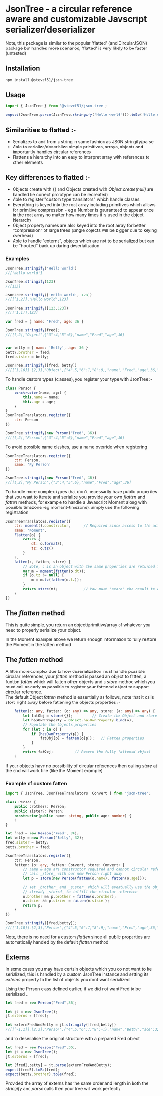 # JsonTree - a circular reference aware and customizable Javscript  serializer/deserializer

Note, this package is similar to the popular 'flatted' (and CircularJSON) package but handles more scenarios, 'flatted' is very likely to be faster (untested)

## Installation

```bash
npm install @stevef51/json-tree
```

## Usage
```typescript
import { JsonTree } from '@stevef51/json-tree';

expect(JsonTree.parse(JsonTree.stringify('Hello world'))).toBe('Hello world');
```

## Similarities to flatted :-

- Serializes to and from a string in same fashion as JSON.stringify/parse
- Able to serialize/deserialize simple primitives, arrays, objects and importantly handles circular references
- Flattens a hierarchy into an easy to interpret array with references to other elements

## Key differences to flatted :-

- Objects create with {} and Objects created with _Object.create(null)_ are handled (ie correct prototype can be recreated)
- Able to register "custom type translators" which handle classes 
- Everything is keyed into the root array including primitives which allows for primitive compression - eg a Number is gauranteed to appear once in the root array no matter how many times it is used in the object hierarchy
- Object property names are also keyed into the root array for better "compression" of large trees (single objects will be bigger due to keying overhead)
- Able to handle "externs", objects which are not to be serialized but can be "hooked" back up during deserialization

### Examples

```javascript
JsonTree.stringify('Hello world')
//['Hello world']
```
```javascript
JsonTree.stringify(123)
//[123]
```
```javascript
JsonTree.stringify(['Hello world', 123])
//[[[1,2]],'Hello world',123]
```
```javascript
JsonTree.stringify([123,123])
//[[[1,1]],123]
```
```javascript
var fred = { name: 'Fred', age: 36 }

JsonTree.stringify(fred);
//[[1,2],"Object",{"3":4,"5":6},"name","Fred","age",36]


var betty = { name: 'Betty', age: 36 }
betty.brother = fred;
fred.sister = betty;

JsonTree.stringify([fred, betty])
//[[[1,10]],[2,3],"Object",{"4":5,"6":7,"8":9},"name","Fred","age",36,"sister",[2,11],{"4":12,"6":5,"brother":1},"Betty","brother"]
```

To handle custom types (classes), you register your type with JsonTree :-

```javascript
class Person {
	constructor(name, age) {
		this.name = name;
		this.age = age;
	}
}
JsonTreeTranslators.register({
	ctr: Person
})
```
```javascript
JsonTree.stringify(new Person("Fred", 36))
//[[1,2],"Person",{"3":4,"5":6},"name","Fred","age",36]
```

To avoid possible name clashes, use a name override when registering

```javascript
JsonTreeTranslators.register({
	ctr: Person,
	name: 'My Person'
})
```

```javascript
JsonTree.stringify(new Person("Fred", 36))
//[[1,2],"My Person",{"3":4,"5":6},"name","Fred","age",36]
```

To handle more complex types that don't necessarily have public properties that you want to iterate and serialize you provide your own _flatten_ and _fatten_ methods, for example to handle a Javascript Moment along with possible timezone (eg moment-timezone), simply use the following registration

```javascript
JsonTreeTranslators.register({
	ctr: moment().constructor,		// Required since access to the actual constructor is hidden by anonymous functions
	name: 'Moment',
	flatten(o) {
		return {
			dt: o.format(),
			tz: o.tz()
		}
	},
	fatten(o, fatten, store) {
		// Note, o is an object with the same properties are returned from 'flatten', however its values need 'fattening' to be used
		var m = moment(fatten(o.dt));
		if (o.tz != null) {
			m = m.tz(fatten(o.tz));
		}
		return store(m);			// You must 'store' the result to allow JsonTree circular referencing to work
	}
})
```

## The _flatten_ method
This is quite simple, you return an object/primitive/array of whatever you need to properly serialize your object.  

In the Moment example above we return enough information to fully restore the Moment in the fatten method

## The _fatten_ method
A little more complex due to how deserialization must handle possible circular references, your _fatten_ method is passed an object to fatten, a funtion _fatten_ which will fatten other objects and a _store_ method which you must call as early as possible to register your fattened object to support circular reference.  
The default Object _fatten_ method is essentially as follows, note that it calls _store_ right away before fattening the objects properties :-

```typescript
	fatten(o: any, fatten: (o: any) => any, store: (o: any) => any) {
		let fatObj = store({});			// Create the Object and store it right away
		let hasOwnProperty = Object.hasOwnProperty.bind(o);
		// Populate the Objects properties
		for (let p in o) {
			if (hasOwnProperty(p)) {
				fatObj[p] = fatten(o[p]);	// Fatten properties
			}
		}
		return fatObj;			// Return the fully fattened object
	}
```

If your objects have no possibility of circular references then calling _store_ at the end will work fine (like the Moment example)

### Example of custom fatten
```typescript
import { JsonTree, JsonTreeTranslators, Convert } from 'json-tree';

class Person {
	public brother?: Person;
	public sister?: Person;
	constructor(public name: string, public age: number) {
	}
}

let fred = new Person('Fred', 36);
let betty = new Person('Betty', 32);
fred.sister = betty;
betty.brother = fred;

JsonTreeTranslators.register({
	ctr: Person,
	fatten: (o: any, fatten: Convert, store: Convert) {
		// name & age are constructor required and cannot circular reference
		// call _store_ with our new Person right away
		let p = store(new Person(fatten(o.name), fatten(o.age)));
		
		// set _brother_ and _sister_ which will eventually use the object
		// already _stored_ to fulfill the circular reference
		o.brother && p.brother = fatten(o.brother);
		o.sister && p.sister = fatten(o.sister);
		return p;
	}
})

JsonTree.stringify([fred,betty]);
//[[[1,10]],[2,3],"Person",{"4":5,"6":7,"8":9},"name","Fred","age",36,"sister",[2,11],{"4":12,"5":9,"13":1},"Betty","brother"]
```

Note, there is no need for a custom _flatten_ since all public properties are automatically handled by the default _flatten_ method

## Externs
In some cases you may have certain objects which you do not want to be serialized, this is handled by a custom JsonTree instance and setting its _externs_ property to the list of objects you dont want serialized

Using the Person class defined earlier, if we did not want Fred to be serialized ..
```typescript
let fred = new Person("Fred",36);

let jt = new JsonTree();
jt.externs = [fred];

let externFredAndBetty = jt.stringify([fred,betty])
//[[[-1,1]],[2,3],"Person",{"4":5,"6":7,"8":-1},"name","Betty","age":32,"brother"]
```

and to deserialise the original structure with a prepared Fred object

```typescript
let fred = new Person("Fred",36);
let jt = new JsonTree();
jt.externs = [fred];

let [fred2,betty] = jt.parse(externFredAndBetty);
expect(fred2).toBe(fred);
expect(betty.brother).toBe(fred);
```

Provided the array of externs has the same order and length in both the _stringify_ and _parse_ calls then your tree will work perfectly

